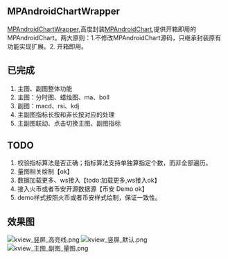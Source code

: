 ## MPAndroidChartWrapper
[MPAndroidChartWrapper](https://github.com/scsfwgy/MPAndroidChartWrapper),高度封装[MPAndroidChart](https://github.com/PhilJay/MPAndroidChart),提供开箱即用的MPAndroidChart。两大原则：1.不修改MPAndroidChart源码，只继承封装原有功能实现扩展。2. 开箱即用。

## 已完成
1. 主图、副图整体功能
2. 主图：分时图、蜡烛图、ma、boll
3. 副图：macd、rsi、kdj
4. 主副图指标长按和非长按对应的处理
4. 主副图联动、点击切换主图、副图指标

## TODO
1. 校验指标算法是否正确；指标算法支持单独算指定个数，而非全部遍历。
2. 量图相关绘制【ok】
3. 数据加载更多、ws接入【todo:加载更多,ws接入ok】
4. 接入火币或者币安开源数据源【币安 Demo ok】
5. demo样式按照火币或者币安样式绘制，保证一致性。

## 效果图
![kview_竖屏_高亮线.png](http://ww1.sinaimg.cn/mw690/eaf851b6gy1ggocx3tjfmj20jo0yitdc.jpg)
![kview_竖屏_默认.png](http://ww1.sinaimg.cn/mw690/eaf851b6gy1ggocx3x24mj20jm0yi0wi.jpg)
![kview_主图_副图_量图.png](http://ww1.sinaimg.cn/large/eaf851b6gy1gh3lqksav1j20gq0yk78k.jpg)
